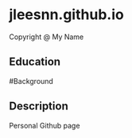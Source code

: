 # jleesnn.github.io

Copyright @ My Name

## Education

#Background 

## Description

Personal Github page
